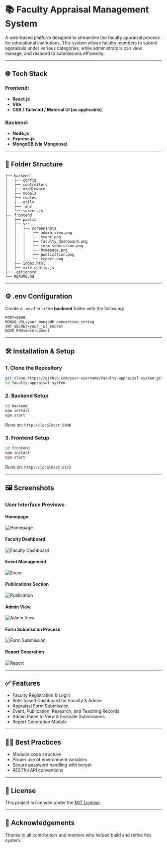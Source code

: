 # 📚 Faculty Appraisal Management System

A web-based platform designed to streamline the faculty appraisal process for educational institutions. This system allows faculty members to submit appraisals under various categories, while administrators can view, manage, and respond to submissions efficiently.

---

## 🌐 Tech Stack

### Frontend:

* **React.js**
* **Vite**
* **CSS / Tailwind / Material UI (as applicable)**

### Backend:

* **Node.js**
* **Express.js**
* **MongoDB (via Mongoose)**

---

## 📂 Folder Structure

```
├── backend
│   ├── config
│   ├── controllers
│   ├── middleware
│   ├── models
│   ├── routes
│   ├── utils
│   ├── .env
│   └── server.js
├── frontend
│   ├── public
│   ├── src
│   │   ├── screenshots
│   │   │   ├── admin_view.png
│   │   │   ├── event.png
│   │   │   ├── faculty_dashboard.png
│   │   │   ├── form_submission.png
│   │   │   ├── homepage.png
│   │   │   ├── publication.png
│   │   │   └── report.png
│   ├── index.html
│   ├── vite.config.js
├── .gitignore
└── README.md
```

---

## ⚙️ .env Configuration

Create a `.env` file in the **backend** folder with the following:

```
PORT=5000
MONGO_URL=your_mongodb_connection_string
JWT_SECRET=your_jwt_secret
NODE_ENV=development
```

---

## 🛠️ Installation & Setup

### 1. Clone the Repository

```bash
git clone https://github.com/your-username/faculty-appraisal-system.git
cd faculty-appraisal-system
```

### 2. Backend Setup

```bash
cd backend
npm install
npm start
```

Runs on: `http://localhost:5000`

### 3. Frontend Setup

```bash
cd frontend
npm install
npm start
```

Runs on: `http://localhost:5173`

---

## 🖼️ Screenshots

### User Interface Previews

#### Homepage

![Homepage](frontend/src/screenshots/homepage.png)

#### Faculty Dashboard

![Faculty Dashboard](frontend/src/screenshots/faculty_dashboard.png)

#### Event Management

![Event](frontend/src/screenshots/event.png)

#### Publications Section

![Publication](frontend/src/screenshots/publication.png)

#### Admin View

![Admin View](frontend/src/screenshots/admin_view.png)

#### Form Submission Process

![Form Submission](frontend/src/screenshots/form_submission.png)

#### Report Generation

![Report](frontend/src/screenshots/report.png)

---

## ✅ Features

* Faculty Registration & Login
* Role-based Dashboard for Faculty & Admin
* Appraisal Form Submission
* Event, Publication, Research, and Teaching Records
* Admin Panel to View & Evaluate Submissions
* Report Generation Module

---

## 🧑‍💻 Best Practices

* Modular code structure
* Proper use of environment variables
* Secure password handling with bcrypt
* RESTful API conventions

---

## 📄 License

This project is licensed under the [MIT License](LICENSE).

---

## 🙌 Acknowledgements

Thanks to all contributors and mentors who helped build and refine this system.

